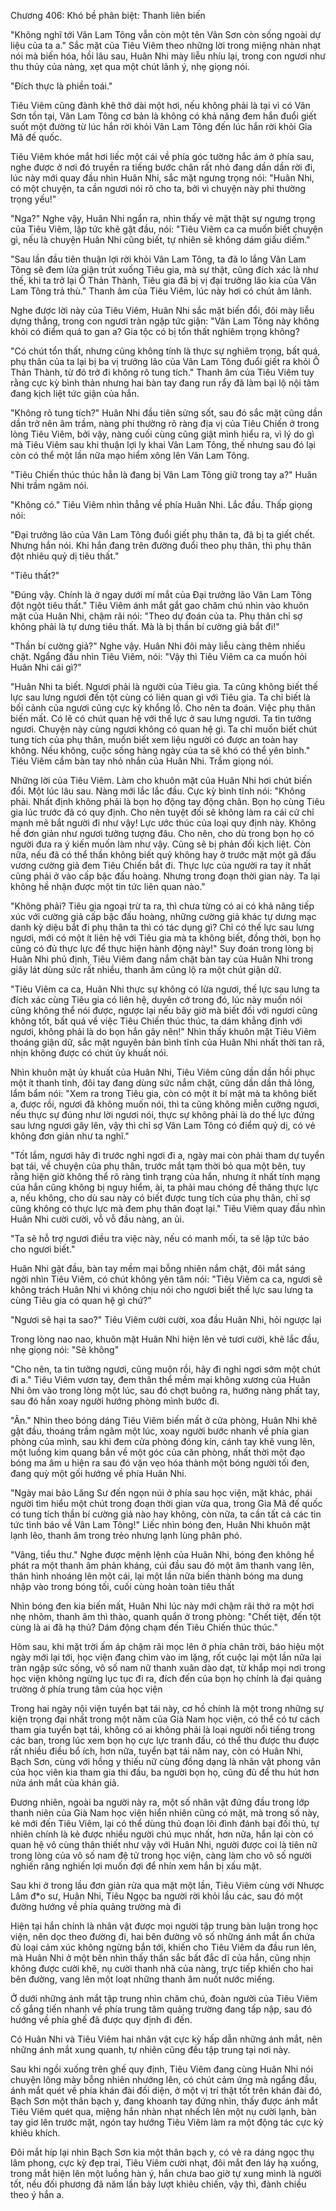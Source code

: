 




Chương 406: Khó bề phân biệt: Thanh liên biến


"Không nghĩ tới Vân Lam Tông vẫn còn một tên Vân Sơn còn sống ngoài dự liệu của ta a." Sắc mặt của Tiêu Viêm theo những lời trong miệng nhàn nhạt nói mà biến hóa, hồi lâu sau, Huân Nhi mày liễu nhíu lại, trong con ngươi như thu thủy của nàng, xẹt qua một chút lãnh ý, nhẹ giọng nói.

"Đích thực là phiền toái."

Tiêu Viêm cũng đành khẽ thở dài một hơi, nếu không phải là tại vì có Vân Sơn tồn tại, Vân Lam Tông cơ bản là không có khả năng đem hắn đuổi giết suốt một đường từ lúc hắn rời khỏi Vân Lam Tông đến lúc hắn rời khỏi Gia Mã đế quốc.

Tiêu Viêm khóe mắt hơi liếc một cái về phía góc tường hắc ám ở phía sau, nghe được ở nơi đó truyền ra tiếng bước chân rất nhỏ đang dần dần rời đi, lúc này mới quay đầu nhìn Huân Nhi, sắc mặt ngưng trọng nói: "Huân Nhi, có một chuyện, ta cần ngươi nói rõ cho ta, bởi vì chuyện này phi thường trọng yếu!"

"Nga?" Nghe vậy, Huân Nhi ngẩn ra, nhìn thấy vẻ mặt thật sự ngưng trọng của Tiêu Viêm, lập tức khẽ gật đầu, nói: "Tiêu Viêm ca ca muốn biết chuyện gì, nếu là chuyện Huân Nhi cũng biết, tự nhiên sẽ không dám giấu diếm."

"Sau lần đầu tiên thuận lợi rời khỏi Vân Lam Tông, ta đã lo lắng Vân Lam Tông sẽ đem lửa giận trút xuống Tiêu gia, mà sự thật, cũng đích xác là như thế, khi ta trở lại Ô Thản Thành, Tiêu gia đã bị vị đại trưởng lão kia của Vân Lam Tông trả thù." Thanh âm của Tiêu Viêm, lúc này hơi có chút âm lãnh.

Nghe được lời này của Tiêu Viêm, Huân Nhi sắc mặt biến đổi, đôi mày liễu dựng thẳng, trong con ngươi tràn ngập tức giận: "Vân Lam Tông này không khỏi có điểm quá to gan a? Gia tộc có bị tổn thất nghiêm trọng không?

"Có chút tổn thất, nhưng cũng không tính là thực sự nghiêm trọng, bất quá, phụ thân của ta lại bị ba vị trưởng lão của Vân Lam Tông đuổi giết ra khỏi Ô Thản Thành, từ đó trở đi không rõ tung tích." Thanh âm của Tiêu Viêm tuy rằng cực kỳ bình thản nhưng hai bàn tay đang run rẩy đã làm bại lộ nội tâm đang kịch liệt tức giận của hắn.

"Không rõ tung tích?" Huân Nhi đầu tiên sửng sốt, sau đó sắc mặt cũng dần dần trở nên âm trầm, nàng phi thường rõ ràng địa vị của Tiêu Chiến ở trong lòng Tiêu Viêm, bởi vậy, nàng cuối cùng cũng giật mình hiểu ra, vì lý do gì mà Tiêu Viêm sau khi thuận lợi ly khai Vân Lam Tông, thế nhưng sau đó lại còn có thể một lần nữa mạo hiểm xông lên Vân Lam Tông.

"Tiêu Chiến thúc thúc hẳn là đang bị Vân Lam Tông giữ trong tay a?" Huân Nhi trầm ngâm nói.

"Không có." Tiêu Viêm nhìn thẳng về phía Huân Nhi. Lắc đầu. Thấp giọng nói:

"Đại trưởng lão của Vân Lam Tông đuổi giết phụ thân ta, đã bị ta giết chết. Nhưng hắn nói. Khi hắn đang trên đường đuổi theo phụ thân, thì phụ thân đột nhiêu quỷ dị tiêu thất."

"Tiêu thất?"

"Đúng vậy. Chính là ở ngay dưới mí mắt của Đại trưởng lão Vân Lam Tông đột ngột tiêu thất." Tiêu Viêm ánh mắt gắt gao chăm chú nhìn vào khuôn mặt của Huân Nhi, chậm rãi nói: "Theo dự đoán của ta. Phụ thân chỉ sợ không phải là tự dưng tiêu thất. Mà là bị thần bí cường giả bắt đi!"

"Thần bí cường giả?" Nghe vậy. Huân Nhi đôi mày liễu càng thêm nhiếu chặt. Ngẩng đầu nhìn Tiêu Viêm, nói: "Vậy thì Tiêu Viêm ca ca muốn hỏi Huân Nhi cái gì?"

"Huân Nhi ta biết. Ngươi phải là người của Tiêu gia. Ta cũng không biết thế lực sau lưng ngươi đến tột cùng có liên quan gì với Tiêu gia. Ta chỉ biết là bối cảnh của ngươi cũng cực kỳ khổng lồ. Cho nên ta đoán. Việc phụ thân biến mất. Có lẽ có chút quan hệ với thế lực ở sau lưng ngươi. Ta tin tưởng ngươi. Chuyện này cùng ngươi không có quan hệ gì. Ta chỉ muốn biết chút tung tích của phụ thân, muốn biết xem liệu người có được an toàn hay không. Nếu không, cuộc sống hàng ngày của ta sẽ khó có thể yên bình." Tiêu Viêm cầm bàn tay nhỏ nhắn của Huân Nhi. Trầm giọng nói.

Những lời của Tiêu Viêm. Làm cho khuôn mặt của Huân Nhi hơi chút biến đổi. Một lúc lâu sau. Nàng mới lắc lắc đầu. Cực kỳ bình tĩnh nói: "Không phải. Nhất định không phải là bọn họ động tay động chân. Bọn họ cùng Tiêu gia lúc trước đã có quy định. Cho nên tuyệt đối sẽ không làm ra cái cử chỉ mạnh mẽ bắt người đi như vậy! Lực ước thúc của loại quy định này. Không hề đơn giản như ngươi tưởng tượng đâu. Cho nên, cho dù trong bọn họ có người đưa ra ý kiến muốn làm như vậy. Cũng sẽ bị phản đối kịch liệt. Còn nữa, nếu đã có thể thần không biết quỷ không hay ở trước mặt một gã đấu vương cường giả đem Tiêu Chiến bắt đi. Thực lực của người ra tay ít nhất cũng phải ở vào cấp bậc đấu hoàng. Nhưng trong đoạn thời gian này. Ta lại không hề nhận được một tin tức liên quan nào."

"Không phải? Tiêu gia ngoại trừ ta ra, thì chưa từng có ai có khả năng tiếp xúc với cường giả cấp bậc đấu hoàng, những cường giả khác tự dưng mạc danh kỳ diệu bắt đi phụ thân ta thì có tác dụng gì? Chỉ có thế lực sau lưng ngươi, mới có một ít liên hệ với Tiêu gia mà ta không biết, đồng thời, bọn họ cũng có đủ thực lực để thực hiện hành động này!" Suy đoán trong lòng bị Huân Nhi phủ định, Tiêu Viêm đang nắm chặt bàn tay của Huân Nhi trong giây lát dùng sức rất nhiều, thanh âm cũng lộ ra một chút giận dữ.

"Tiêu Viêm ca ca, Huân Nhi thực sự không có lừa ngươi, thế lực sau lưng ta đích xác cùng Tiêu gia có liên hệ, duyên cớ trong đó, lúc này muốn nói cũng không thể nói được, ngược lại nếu bây giờ mà biết đối với ngươi cũng không tốt, bất quá về việc Tiêu Chiến thúc thúc, ta dám khẳng định với ngươi, không phải là do bọn hắn gây nên!" Nhìn thấy khuôn mặt Tiêu Viêm thoáng giận dữ, sắc mặt nguyên bản bình tĩnh của Huân Nhi nhất thời tan rã, nhịn không được có chút ủy khuất nói.

Nhìn khuôn mặt ủy khuất của Huân Nhi, Tiêu Viêm cũng dần dần hồi phục một ít thanh tỉnh, đôi tay đang dùng sức nắm chặt, cũng dần dần thả lỏng, lẩm bẩm nói: "Xem ra trong Tiêu gia, còn có một ít bí mật mà ta không biết a, được rồi, ngươi đã không muốn nói, thì ta cũng không miễn cưỡng ngươi, nếu thực sự đúng như lời ngươi nói, thực sự không phải là do thế lực đứng sau lưng ngươi gây lên, vậy thì chỉ sợ Vân Lam Tông có điểm quỷ dị, có vẻ không đơn giản như ta nghĩ."

"Tốt lắm, ngươi hãy đi trước nghỉ ngơi đi a, ngày mai còn phải tham dự tuyển bạt tái, về chuyện của phụ thân, trước mắt tạm thời bỏ qua một bên, tuy rằng hiện giờ không thể rõ ràng tình trạng của hắn, nhưng ít nhất tính mạng của hắn cũng không bị nguy hiểm, ài, ta phải mau chóng đề thăng thực lực a, nếu không, cho dù sau này có biết được tung tích của phụ thân, chỉ sợ cũng không có thực lực mà đem phụ thân đoạt lại." Tiêu Viêm quay đầu nhìn Huân Nhi cười cười, vỗ vỗ đầu nàng, an ủi.

"Ta sẽ hỗ trợ ngươi điều tra việc này, nếu có manh mối, ta sẽ lập tức báo cho ngươi biết."

Huân Nhi gật đầu, bàn tay mềm mại bỗng nhiên nắm chặt, đôi mắt sáng ngời nhìn Tiêu Viêm, có chút không yên tâm nói: "Tiêu Viêm ca ca, ngươi sẽ không trách Huân Nhi vì không chịu nói cho ngươi biết thế lực sau lưng ta cùng Tiêu gia có quan hệ gì chứ?"

"Ngươi sẽ hại ta sao?" Tiêu Viêm cười cười, xoa đầu Huân Nhi, hỏi ngược lại

Trong lòng nao nao, khuôn mặt Huân Nhi hiện lên vẻ tươi cười, khẽ lắc đầu, nhẹ giọng nói: "Sẽ không"

"Cho nên, ta tin tưởng ngươi, cũng muộn rồi, hãy đi nghỉ ngơi sớm một chút đi a." Tiêu Viêm vươn tay, đem thân thể mềm mại không xương của Huân Nhi ôm vào trong lòng một lúc, sau đó chợt buông ra, hướng nàng phất tay, sau đó hắn xoay người hướng phòng mình bước đi.

"Ân." Nhìn theo bóng dáng Tiêu Viêm biến mất ở cửa phòng, Huân Nhi khẽ gật đầu, thoáng trầm ngâm một lúc, xoay người bước nhanh về phía gian phòng của mình, sau khi đem cửa phòng đóng kín, cánh tay khẽ vung lên, một luồng kim quang bắn về một góc của căn phòng, nhất thời một đạo bóng ma âm u hiện ra sau đó vặn vẹo hóa thành một bóng người tối đen, đang quỳ một gối hướng về phía Huân Nhi.

"Ngày mai bảo Lăng Sư đến ngọn núi ở phía sau học viện, mặt khác, phái người tìm hiểu một chút trong đoạn thời gian vừa qua, trong Gia Mã đế quốc có tung tích thần bí cường giả nào hay không, còn nữa, ta cần tất cả các tin tức tình báo về Vân Lam Tông!" Liếc nhìn bóng đen, Huân Nhi khuôn mặt lạnh lẽo, thanh âm trong trẻo nhưng lạnh lùng phân phó.

"Vâng, tiểu thư." Nghe được mệnh lệnh của Huân Nhi, bóng đen không hề phát ra một thanh âm phản kháng, cúi đầu sau đó một âm thanh vang lên, thân hình nhoáng lên một cái, lại một lần nữa biến thành bóng ma dung nhập vào trong bóng tối, cuối cùng hoàn toàn tiêu thất

Nhìn bóng đen kia biến mất, Huân Nhi lúc này mới chậm rãi thở ra một hơi nhẹ nhõm, thanh âm thì thào, quanh quẩn ở trong phòng: "Chết tiệt, đến tột cùng là ai đã hạ thủ? Dám động chạm đến Tiêu Chiến thúc thúc."

Hôm sau, khi mặt trời ấm áp chậm rãi mọc lên ở phía chân trời, báo hiệu một ngày mới lại tới, học viện đang chìm vào im lặng, rốt cuộc lại một lần nữa lại tràn ngập sức sống, vô số nam nữ thanh xuân dào dạt, từ khắp mọi nơi trong học viện không ngừng lục tục đi ra, đích đến của bọn họ chính là đại quảng trường ở phía trung tâm của học viện

Trong hai ngày nội viện tuyển bạt tái này, cơ hồ chính là một trong những sự kiện trọng đại nhất trong một năm của Già Nam học viện, có thể có tư cách tham gia tuyển bạt tái, không có ai không phải là loại người nổi tiếng trong các ban, trong lúc xem bọn họ cực lực tranh đấu, có thể thu được thu được rất nhiều điều bổ ích, hơn nữa, tuyển bạt tái năm nay, còn có Huân Nhi, Bạch Sơn, cùng với hồng y thiếu nữ cùng đồng dạng là nhân vật phong vân của học viên kia tham gia thi đấu, ba người bọn họ, cũng đủ để thu hút hơn nửa ánh mắt của khán giả.

Đương nhiên, ngoài ba người này ra, một số nhân vật đứng đầu trong lớp thanh niên của Già Nam học viện hiển nhiên cũng có mặt, mà trong số này, kẻ mới đến Tiêu Viêm, lại có thể dùng thủ đoạn lôi đình đánh bại đối thủ, tự nhiên chính là kẻ được nhiều người chú mục nhất, hơn nữa, hắn lại còn có quan hệ vô cùng thân thiết như vậy với Huân Nhi, người được coi là tiên nữ trong lòng của vô số nam đệ tử trong học viện, càng làm cho vô số người nghiến răng nghiến lợi muốn đợi để nhín xem hắn bị xấu mặt.

Sau khi ở trong lầu đơn giản rửa qua mặt một lần, Tiêu Viêm cùng với Nhược Lâm đ*o sư, Huân Nhi, Tiêu Ngọc ba người rời khỏi lầu các, sau đó một đường hướng về phía quảng trường mà đi

Hiện tại hắn chính là nhân vật được mọi người tập trung bàn luận trong học viện, nên dọc theo đường đi, hai bên đường vô số những ánh mắt ẩn chứa đủ loại cảm xúc không ngừng bắn tới, khiến cho Tiêu Viêm da đầu run lên, mà Huân Nhi ở một bên nhìn thấy thần sắc bất đắc dĩ của hắn, cũng nhịn không được cười khẽ, nụ cười thanh nhã của nàng, trực tiếp khiến cho hai bên đường, vang lên một loạt những thanh âm nuốt nước miếng.

Ở dưới những ánh mắt tập trung nhìn chăm chú, đoàn người của Tiêu Viêm cố gắng tiến nhanh về phía trung tâm quảng trường đang tấp nập, sau đó hướng về phía ghế đã được quy định đi đến.

Có Huân Nhi và Tiêu Viêm hai nhân vật cực kỳ hấp dẫn những ánh mắt, nên những ánh mắt xung quanh, tự nhiên cũng đều tập trung tại nơi này.

Sau khi ngồi xuống trên ghế quy định, Tiêu Viêm đang cùng Huân Nhi nói chuyện lông mày bỗng nhiên nhướng lên, có chút cảm ứng mà ngẩng đầu, ánh mắt quét về phía khán đài đối diện, ở một vị trí thật tốt trên khán đài đó, Bạch Sơn một thân bạch y, đang khoanh tay đứng nhìn, thấy được ánh mắt Tiêu Viêm quét qua, miệng hắn nhàn nhạt nhếch lên một nụ cười lạnh, bàn tay giơ lên trước mặt, ngón tay hướng Tiêu Viêm làm ra một động tác cực kỳ khiêu khích.

Đôi mắt híp lại nhìn Bạch Sơn kia một thân bạch y, có vẻ ra dáng ngọc thụ lâm phong, cực kỳ đẹp trai, Tiêu Viêm cười nhạt, đôi mắt đen láy hạ xuống, trong mắt hiện lên một luồng hàn ý, hắn chưa bao giờ tự xung mình là người tốt, nếu đối phương đã năm lần bảy lượt khiêu chiến, vậy thì, đành chiều theo ý hắn a.





